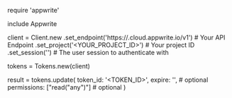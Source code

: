 require 'appwrite'

include Appwrite

client = Client.new
    .set_endpoint('https://<REGION>.cloud.appwrite.io/v1') # Your API Endpoint
    .set_project('<YOUR_PROJECT_ID>') # Your project ID
    .set_session('') # The user session to authenticate with

tokens = Tokens.new(client)

result = tokens.update(
    token_id: '<TOKEN_ID>',
    expire: '', # optional
    permissions: ["read("any")"] # optional
)
